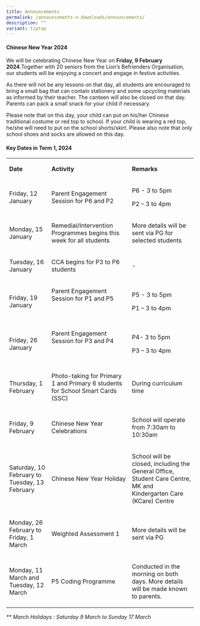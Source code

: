 ```yaml
---
title: Announcements
permalink: /announcements-n-downloads/announcements/
description: ""
variant: tiptap
---
```

<h4>Chinese New Year 2024</h4>
<p>We will be celebrating Chinese New Year on <strong>Friday, 9 February 2024</strong>.Together
with 20 seniors from the Lion’s Befrienders Organisation, our students
will be enjoying a concert and engage in festive activities.</p>
<p>As there will not be any lessons on that day, all students are encouraged
to bring a small bag that can contain stationery and some upcycling materials
as informed by their teacher. The canteen will also be closed on that day.
Parents can pack a small snack for your child if necessary.</p>
<p>Please note that on this day, your child can put on his/her Chinese traditional
costume or red top to school. If your child is wearing a red top, he/she
will need to put on the school shorts/skirt. Please also note that only
school shoes and socks are allowed on this day.</p>
<h4>Key Dates in Term 1, 2024</h4>
<table>
<tbody>
<tr>
<td rowspan="1" colspan="1">
<p><strong>Date</strong>
</p>
</td>
<td rowspan="1" colspan="1">
<p><strong>Activity</strong>
</p>
</td>
<td rowspan="1" colspan="1">
<p><strong>Remarks</strong>
</p>
</td>
</tr>
<tr>
<td rowspan="1" colspan="1">
<p>Friday, 12 January</p>
</td>
<td rowspan="1" colspan="1">
<p>Parent Engagement Session for P6 and P2</p>
</td>
<td rowspan="1" colspan="1">
<p>P6 - 3 to 5pm</p>
<p>P2 – 3 to 4pm</p>
</td>
</tr>
<tr>
<td rowspan="1" colspan="1">
<p>Monday, 15 January</p>
</td>
<td rowspan="1" colspan="1">
<p>Remedial/Intervention Programmes begins this week for all students</p>
</td>
<td rowspan="1" colspan="1">
<p>More details will be sent via PG for selected students</p>
</td>
</tr>
<tr>
<td rowspan="1" colspan="1">
<p>Tuesday, 16 January</p>
</td>
<td rowspan="1" colspan="1">
<p>CCA begins for P3 to P6 students</p>
</td>
<td rowspan="1" colspan="1">
<p>-</p>
</td>
</tr>
<tr>
<td rowspan="1" colspan="1">
<p>Friday, 19 January</p>
</td>
<td rowspan="1" colspan="1">
<p>Parent Engagement Session for P1 and P5</p>
<p>&nbsp;</p>
</td>
<td rowspan="1" colspan="1">
<p>P5 - 3 to 5pm</p>
<p>P1 – 3 to 4pm</p>
</td>
</tr>
<tr>
<td rowspan="1" colspan="1">
<p>Friday, 26 January</p>
</td>
<td rowspan="1" colspan="1">
<p>Parent Engagement Session for P3 and P4</p>
<p>&nbsp;</p>
</td>
<td rowspan="1" colspan="1">
<p>P4- 3 to 5pm</p>
<p>P3 – 3 to 4pm</p>
</td>
</tr>
<tr>
<td rowspan="1" colspan="1">
<p>Thursday, 1 February</p>
</td>
<td rowspan="1" colspan="1">
<p>Photo-taking for Primary 1 and Primary 6 students for School Smart Cards
(SSC)</p>
</td>
<td rowspan="1" colspan="1">
<p>During curriculum time</p>
</td>
</tr>
<tr>
<td rowspan="1" colspan="1">
<p>Friday, 9 February</p>
</td>
<td rowspan="1" colspan="1">
<p>Chinese New Year Celebrations</p>
</td>
<td rowspan="1" colspan="1">
<p>School will operate from 7:30am to 10:30am</p>
</td>
</tr>
<tr>
<td rowspan="1" colspan="1">
<p>Saturday, 10 February to Tuesday, 13 February</p>
</td>
<td rowspan="1" colspan="1">
<p>Chinese New Year Holiday</p>
</td>
<td rowspan="1" colspan="1">
<p>School will be closed, including the General Office, Student Care Centre,
MK and Kindergarten Care (KCare) Centre</p>
</td>
</tr>
<tr>
<td rowspan="1" colspan="1">
<p>Monday, 26 February to Friday, 1 March</p>
</td>
<td rowspan="1" colspan="1">
<p>Weighted Assessment 1</p>
</td>
<td rowspan="1" colspan="1">
<p>More details will be sent via PG</p>
</td>
</tr>
<tr>
<td rowspan="1" colspan="1">
<p>Monday, 11 March and Tuesday, 12 March</p>
</td>
<td rowspan="1" colspan="1">
<p>P5 Coding Programme</p>
</td>
<td rowspan="1" colspan="1">
<p>Conducted in the morning on both days. More details will be made known
to parents.</p>
</td>
</tr>
</tbody>
</table>
<p><em>** March Holidays : Saturday 9 March to Sunday 17 March</em>
</p>